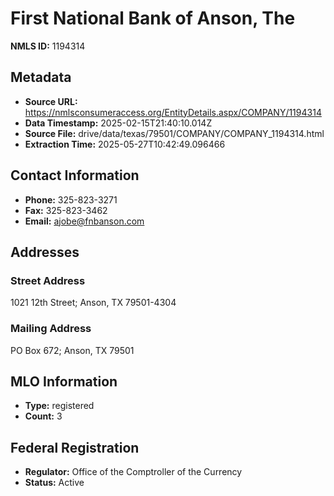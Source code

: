 # First National Bank of Anson, The

**NMLS ID:** 1194314

## Metadata
- **Source URL:** https://nmlsconsumeraccess.org/EntityDetails.aspx/COMPANY/1194314
- **Data Timestamp:** 2025-02-15T21:40:10.014Z
- **Source File:** drive/data/texas/79501/COMPANY/COMPANY_1194314.html
- **Extraction Time:** 2025-05-27T10:42:49.096466

## Contact Information
- **Phone:** 325-823-3271
- **Fax:** 325-823-3462
- **Email:** ajobe@fnbanson.com

## Addresses
### Street Address
1021 12th Street; Anson, TX 79501-4304

### Mailing Address
PO Box 672; Anson, TX 79501

## MLO Information
- **Type:** registered
- **Count:** 3

## Federal Registration
- **Regulator:** Office of the Comptroller of the Currency
- **Status:** Active
